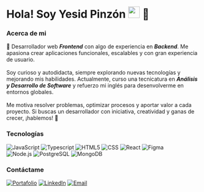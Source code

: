 # <h1>Hola! Soy Yesid Pinzón <img src="https://raw.githubusercontent.com/iampavangandhi/iampavangandhi/master/gifs/Hi.gif" width="30px"> 🚀</h1>
### Acerca de mi
<p>
                👋  Desarrollador web <b><i>Frontend</i></b> con algo de experiencia en <b><i>Backend</i></b>. Me apasiona crear aplicaciones funcionales, escalables y con gran experiencia de usuario.
                <br><br>
                 Soy curioso y autodidacta, siempre explorando nuevas tecnologías y mejorando mis habilidades. Actualmente, curso una tecnicatura en <i><b>Análisis y Desarrollo de Software</b></i> y refuerzo mi inglés para desenvolverme en entornos globales.
                <br><br>
                Me motiva resolver problemas, optimizar procesos y aportar valor a cada proyecto. Si buscas un desarrollador con iniciativa, creatividad y ganas de crecer, ¡hablemos! 🚀
            </p>
            
### Tecnologías
  ![JavaScript](https://img.shields.io/badge/-JavaScript-333333?style=flat&logo=javascript)
  ![Typescript](https://img.shields.io/badge/-Typescript-333333?style=flat&logo=typescript)
  ![HTML5](https://img.shields.io/badge/-HTML5-333333?style=flat&logo=HTML5)
  ![CSS](https://img.shields.io/badge/-CSS-333333?style=flat&logo=CSS3&logoColor=1572B6)
  ![React](https://img.shields.io/badge/-React-333333?style=flat&logo=react)
  ![Figma](https://img.shields.io/badge/-Figma-333333?style=flat&logo=figma)
  <br/>
  ![Node.js](https://img.shields.io/badge/-Node.js-333333?style=flat&logo=node.js)
  ![PostgreSQL](https://img.shields.io/badge/-PostgreSQL-333333?style=flat&logo=postgresql)
  ![MongoDB](https://img.shields.io/badge/-MongoDB-333333?style=flat&logo=MongoDB)
  
### Contáctame
<a href="https://fabio-yesid-pinzon-rojas.github.io/Portafolio_YesDev/index.html"><img alt="Portafolio" src="https://img.shields.io/badge/Portafolio-Fabio Pinzon-green?style=flat-square&logo=linkedin"></a> 
<a href="https://www.linkedin.com/in/fabio-yesid-pinzon-rojas-7b5658270/"><img alt="LinkedIn" src="https://img.shields.io/badge/LinkedIn-Fabio Pinzon-blue?style=flat-square&logo=linkedin"></a> 
<a href="Yesid_rojas7@hotmail.com"><img alt="Email" src="https://img.shields.io/badge/Hotmail-Yesid_rojas7@hotmail.com-blue?style=flat-square&logo=gmail"></a>  
